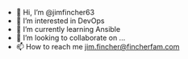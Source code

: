 - 👋 Hi, I’m @jimfincher63
- 👀 I’m interested in DevOps
- 🌱 I’m currently learning Ansible
- 💞️ I’m looking to collaborate on ...
- 📫 How to reach me jim.fincher@fincherfam.com

<!---
jimfincher63/jimfincher63 is a ✨ special ✨ repository because its `README.md` (this file) appears on your GitHub profile.
You can click the Preview link to take a look at your changes.
--->
